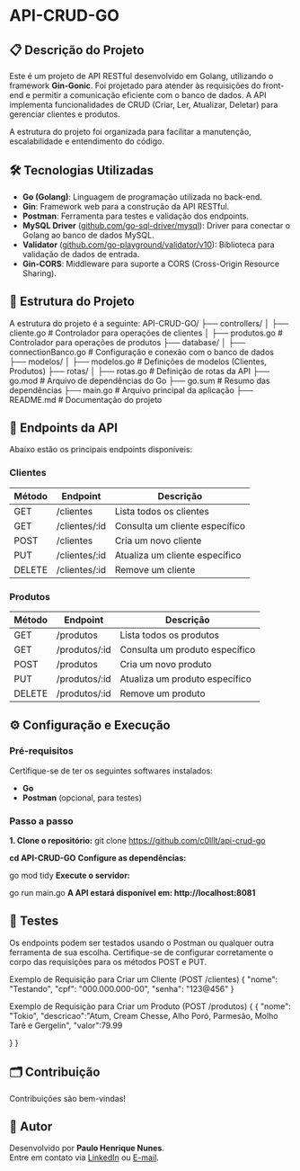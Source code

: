 # API-CRUD-GO

## 📋 Descrição do Projeto
Este é um projeto de API RESTful desenvolvido em Golang, utilizando o framework **Gin-Gonic**. Foi projetado para atender às requisições do front-end e permitir a comunicação eficiente com o banco de dados. A API implementa funcionalidades de CRUD (Criar, Ler, Atualizar, Deletar) para gerenciar clientes e produtos.

A estrutura do projeto foi organizada para facilitar a manutenção, escalabilidade e entendimento do código.

## 🛠️ Tecnologias Utilizadas
- **Go (Golang)**: Linguagem de programação utilizada no back-end.
- **Gin**: Framework web para a construção da API RESTful.
- **Postman**: Ferramenta para testes e validação dos endpoints.
- **MySQL Driver** ([github.com/go-sql-driver/mysql](https://github.com/go-sql-driver/mysql)): Driver para conectar o Golang ao banco de dados MySQL.
- **Validator** ([github.com/go-playground/validator/v10](https://github.com/go-playground/validator/v10)): Biblioteca para validação de dados de entrada.
- **Gin-CORS**: Middleware para suporte a CORS (Cross-Origin Resource Sharing).

## 📁 Estrutura do Projeto
A estrutura do projeto é a seguinte:
API-CRUD-GO/
├── controllers/
│   ├── cliente.go         # Controlador para operações de clientes
│   ├── produtos.go        # Controlador para operações de produtos
├── database/
│   ├── connectionBanco.go # Configuração e conexão com o banco de dados
├── modelos/
│   ├── modelos.go         # Definições de modelos (Clientes, Produtos)
├── rotas/
│   ├── rotas.go           # Definição de rotas da API
├── go.mod                 # Arquivo de dependências do Go
├── go.sum                 # Resumo das dependências
├── main.go                # Arquivo principal da aplicação
├── README.md              # Documentação do projeto

## 🚀 Endpoints da API
Abaixo estão os principais endpoints disponíveis:

### **Clientes**
| Método | Endpoint         | Descrição                    |
|--------|------------------|------------------------------|
| GET    | /clientes         | Lista todos os clientes      |
| GET    | /clientes/:id     | Consulta um cliente específico |
| POST   | /clientes         | Cria um novo cliente         |
| PUT    | /clientes/:id     | Atualiza um cliente específico |
| DELETE | /clientes/:id     | Remove um cliente            |

### **Produtos**
| Método | Endpoint         | Descrição                    |
|--------|------------------|------------------------------|
| GET    | /produtos         | Lista todos os produtos      |
| GET    | /produtos/:id     | Consulta um produto específico |
| POST   | /produtos         | Cria um novo produto         |
| PUT    | /produtos/:id     | Atualiza um produto específico |
| DELETE | /produtos/:id     | Remove um produto            |

## ⚙️ Configuração e Execução

### **Pré-requisitos**
Certifique-se de ter os seguintes softwares instalados:
- **Go**
- **Postman** (opcional, para testes)

### **Passo a passo**

**1. Clone o repositório:**
   git clone https://github.com/c0lllt/api-crud-go



**cd API-CRUD-GO**
**Configure as dependências:**


go mod tidy
**Execute o servidor:**


go run main.go
**A API estará disponível em: http://localhost:8081**

## 🧪 Testes ##
Os endpoints podem ser testados usando o Postman ou qualquer outra ferramenta de sua escolha. Certifique-se de configurar corretamente o corpo das requisições para os métodos POST e PUT.

Exemplo de Requisição para Criar um Cliente (POST /clientes)
{
  "nome": "Testando",
  "cpf": "000.000.000-00",
  "senha": "123@456"
}

Exemplo de Requisição para Criar um Produto (POST /produtos)
{
  {
   "nome": "Tokio",
    "descricao":"Atum, Cream Chesse, Alho Poró, Parmesão, Molho Tarê e Gergelin",
    "valor":79.99
  
}
}
## 🗂️ Contribuição ##
Contribuições são bem-vindas! 


## 👤 Autor
Desenvolvido por **Paulo Henrique Nunes**.  
Entre em contato via [LinkedIn](www.linkedin.com/in/paulo-henrique-nunes-55b5ab22b) ou [E-mail](paulo.hnrnunes@gmail.com).

